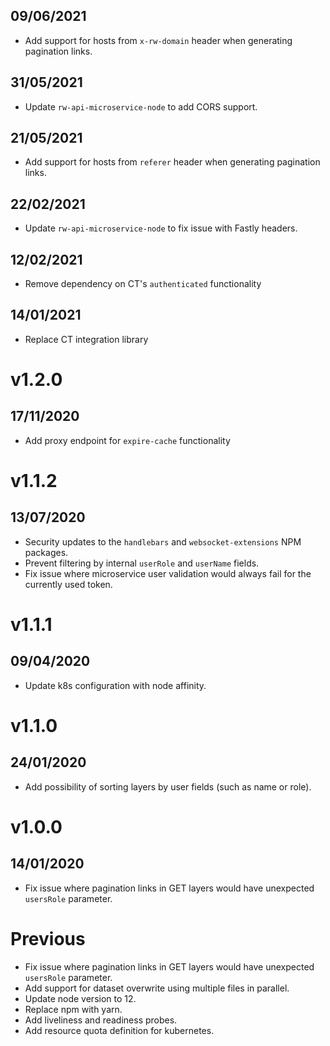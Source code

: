 ## 09/06/2021

- Add support for hosts from `x-rw-domain` header when generating pagination links.

## 31/05/2021

- Update `rw-api-microservice-node` to add CORS support.

## 21/05/2021

- Add support for hosts from `referer` header when generating pagination links.

## 22/02/2021

- Update `rw-api-microservice-node` to fix issue with Fastly headers.

## 12/02/2021

- Remove dependency on CT's `authenticated` functionality

## 14/01/2021

- Replace CT integration library

# v1.2.0

## 17/11/2020

- Add proxy endpoint for `expire-cache` functionality

# v1.1.2

## 13/07/2020

- Security updates to the `handlebars` and `websocket-extensions` NPM packages.
- Prevent filtering by internal `userRole` and `userName` fields.
- Fix issue where microservice user validation would always fail for the currently used token.

# v1.1.1

## 09/04/2020

- Update k8s configuration with node affinity.

# v1.1.0

## 24/01/2020

- Add possibility of sorting layers by user fields (such as name or role).

# v1.0.0

## 14/01/2020

- Fix issue where pagination links in GET layers would have unexpected `usersRole` parameter.

# Previous

- Fix issue where pagination links in GET layers would have unexpected `usersRole` parameter.
- Add support for dataset overwrite using multiple files in parallel.
- Update node version to 12.
- Replace npm with yarn.
- Add liveliness and readiness probes.
- Add resource quota definition for kubernetes.
